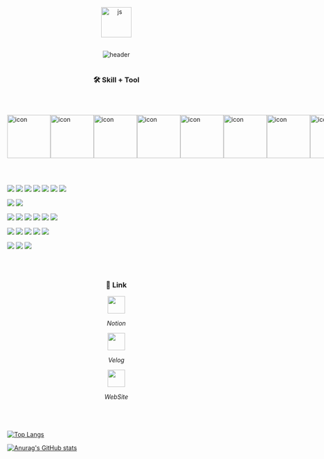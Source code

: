 <link rel="stylesheet" href="readme.css">
<div align="center">
  <img width="70" alt="js" src="https://user-images.githubusercontent.com/58536602/185842413-7368639a-06ad-4cbf-8d3b-3cec0caf8aec.png" />

<!-- ## <p style="font-size:">JunSeong's Creative Projects</p> -->

<br />
<br />

![header](https://capsule-render.vercel.app/api?type=waving&color=gradient&height=200&section=header&text=JS%20Creation&animation=twinkling&fontSize=50&fontAlignY=25&desc=JunSeong's%20Creative%20Projects&descSize=20&descAlignY=50)

</div>

<!-- ### <p align="center"> 🧑🏻‍💻 About </p>

이준성
<br />
JunSeong Lee
<br /> -->

#

### <p align="center"> 🛠 Skill + Tool</p>

<br /><br />

<div style="display: flex; align-items: flex-start;"><img src="https://techstack-generator.vercel.app/js-icon.svg" alt="icon" width="100" height="100" /><img src="https://techstack-generator.vercel.app/ts-icon.svg" alt="icon" width="100" height="100" /><img src="https://techstack-generator.vercel.app/react-icon.svg" alt="icon" width="100" height="100" /><img src="https://techstack-generator.vercel.app/redux-icon.svg" alt="icon" width="100" height="100" /><img src="https://techstack-generator.vercel.app/sass-icon.svg" alt="icon" width="100" height="100" /><img src="https://techstack-generator.vercel.app/storybook-icon.svg" alt="icon" width="100" height="100" /><img src="https://techstack-generator.vercel.app/restapi-icon.svg" alt="icon" width="100" height="100" /><img src="https://techstack-generator.vercel.app/github-icon.svg" alt="icon" width="100" height="100" /><img src="https://techstack-generator.vercel.app/mysql-icon.svg" alt="icon" width="100" height="100" /><img src="https://techstack-generator.vercel.app/java-icon.svg" alt="icon" width="100" height="100" /></div>

<br /><br />

<p>
  <img src="https://img.shields.io/badge/JavaScript-F7DF1E?style=for-the-badge&logo=JavaScript&logoColor=black" styled="margin: 0-auto;">
  <img src="https://img.shields.io/badge/TypeScript-3178C6?style=for-the-badge&logo=TypeScript&logoColor=white">
  <img src="https://img.shields.io/badge/Node.js-339933?style=for-the-badge&logo=Node.js&logoColor=white">
  <img src="https://img.shields.io/badge/React-61DAFB?style=for-the-badge&logo=React&logoColor=black">
  <img src="https://img.shields.io/badge/Next.js-000000?style=for-the-badge&logo=Next.js&logoColor=white">
  <img src="https://img.shields.io/badge/Spring Boot-6DB33F?style=for-the-badge&logo=Spring Boot&logoColor=white">
  <img src="https://img.shields.io/badge/MySQL-4479A1?style=for-the-badge&logo=MySQL&logoColor=white">
</p>
<p>
  <img src="https://img.shields.io/badge/Rest API-white?style=for-the-badge&logo=Amazon API Gateway&logoColor=black">
  <img src="https://img.shields.io/badge/mqtt.js-white?style=for-the-badge&logo=Espressif&logoColor=black">
</p>

<p>
  <img src="https://img.shields.io/badge/HTML5-eeeeee?style=for-the-badge&logo=HTML5&logoColor=E34F26">
  <img src="https://img.shields.io/badge/CSS3-eeeeee?style=for-the-badge&logo=HTML5&logoColor=1572B6">
  <img src="https://img.shields.io/badge/Tailwind CSS-eeeeee?style=for-the-badge&logo=Tailwind CSS&logoColor=06B6D4">
  <img src="https://img.shields.io/badge/MUI-eeeeee?style=for-the-badge&logo=MUI&logoColor=007FFF">
  <img src="https://img.shields.io/badge/Bootstrap-eeeeee?style=for-the-badge&logo=Bootstrap&logoColor=7952B3">
  <img src="https://img.shields.io/badge/styled components-eeeeee?style=for-the-badge&logo=styled components&logoColor=DB7093">
</p>

<p>
  <img src="https://img.shields.io/badge/Git-999999?style=for-the-badge&logo=Git&logoColor=F05032">
  <img src="https://img.shields.io/badge/Jira-999999?style=for-the-badge&logo=Jira&logoColor=0052CC">
  <img src="https://img.shields.io/badge/Bitbucket-999999?style=for-the-badge&logo=Bitbucket&logoColor=0052CC">
  <img src="https://img.shields.io/badge/Velog-999999?style=for-the-badge&logo=Velog&logoColor=20C997">
  <img src="https://img.shields.io/badge/Notion-999999?style=for-the-badge&logo=Notion&logoColor=000000">
</p>

<p>
  <img src="https://img.shields.io/badge/Adobe XD-FF61F6?style=for-the-badge&logo=Adobe XD&logoColor=black" styled="margin: 0-auto;">
  <img src="https://img.shields.io/badge/Adobe Photoshop-31A8FF?style=for-the-badge&logo=Adobe Photoshop&logoColor=black" styled="margin: 0-auto;">
  <img src="https://img.shields.io/badge/Adobe Illustrator-FF9A00?style=for-the-badge&logo=Adobe Illustrator&logoColor=black" styled="margin: 0-auto;">
</p>

<!-- <div style="display: flex; align-items: center; space-x: 10;">
</div> -->
<br />

#

### <p align="center"> 🔗 Link </p>

<div align="center">
  <a class="link" href="https://spectacular-epoch-b6f.notion.site/Junseong-53462cd7b12d4f3fa3128640ccc0fc44" target="_blank" align="center">
  <img src="https://user-images.githubusercontent.com/58536602/186061463-59a43438-70f4-4346-9042-84fdcb8c092a.png" width="40"/>
  </a>

_Notion_
<br/>

  <a class="link" href="https://velog.io/@purplelow" target="_blank">
  <img src="https://user-images.githubusercontent.com/58536602/186073324-7da3afdf-1fbf-45f5-9a41-16217370f527.png" width="40"/>
  <!-- <span>&nbsp;Notion</span> -->
  </a>

_Velog_
<br/>

  <a class="link" href="http://jscreation.co.kr/" target="_blank">
  <img src="https://user-images.githubusercontent.com/58536602/185842413-7368639a-06ad-4cbf-8d3b-3cec0caf8aec.png" width="40"/>
  <!-- <span>&nbsp;Notion</span> -->
  </a>
  
  _WebSite_
</div>
<br />

#

<div class="flexBox">
    
[![Top Langs](https://github-readme-stats.vercel.app/api/top-langs/?username=purplelow&layout=compact&bg_color=2BC0E4,b6fbff,EAECC6)](https://github.com/purplelow/github-readme-stats)
   
      
[![Anurag's GitHub stats](https://github-readme-stats.vercel.app/api?username=purplelow&bg_color=2BC0E4,b6fbff,EAECC6)](https://github.com/anuraghazra/github-readme-stats)
</div>

<!-- [![Solved.ac](http://mazassumnida.wtf/api/generate_badge?boj=****)](https://solved.ac/profile/****) -->
